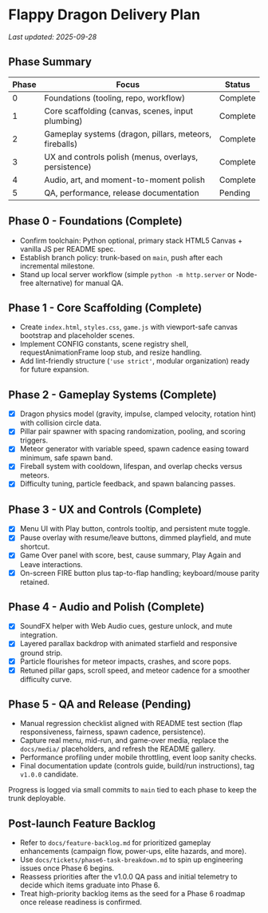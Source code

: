 # Flappy Dragon Delivery Plan

_Last updated: 2025-09-28_

## Phase Summary
| Phase | Focus | Status |
| ----- | ----- | ------ |
| 0 | Foundations (tooling, repo, workflow) | Complete |
| 1 | Core scaffolding (canvas, scenes, input plumbing) | Complete |
| 2 | Gameplay systems (dragon, pillars, meteors, fireballs) | Complete |
| 3 | UX and controls polish (menus, overlays, persistence) | Complete |
| 4 | Audio, art, and moment-to-moment polish | Complete |
| 5 | QA, performance, release documentation | Pending |

## Phase 0 - Foundations (Complete)
- Confirm toolchain: Python optional, primary stack HTML5 Canvas + vanilla JS per README spec.
- Establish branch policy: trunk-based on `main`, push after each incremental milestone.
- Stand up local server workflow (simple `python -m http.server` or Node-free alternative) for manual QA.

## Phase 1 - Core Scaffolding (Complete)
- Create `index.html`, `styles.css`, `game.js` with viewport-safe canvas bootstrap and placeholder scenes.
- Implement CONFIG constants, scene registry shell, requestAnimationFrame loop stub, and resize handling.
- Add lint-friendly structure (`'use strict'`, modular organization) ready for future expansion.

## Phase 2 - Gameplay Systems (Complete)
- [x] Dragon physics model (gravity, impulse, clamped velocity, rotation hint) with collision circle data.
- [x] Pillar pair spawner with spacing randomization, pooling, and scoring triggers.
- [x] Meteor generator with variable speed, spawn cadence easing toward minimum, safe spawn band.
- [x] Fireball system with cooldown, lifespan, and overlap checks versus meteors.
- [x] Difficulty tuning, particle feedback, and spawn balancing passes.

## Phase 3 - UX and Controls (Complete)
- [x] Menu UI with Play button, controls tooltip, and persistent mute toggle.
- [x] Pause overlay with resume/leave buttons, dimmed playfield, and mute shortcut.
- [x] Game Over panel with score, best, cause summary, Play Again and Leave interactions.
- [x] On-screen FIRE button plus tap-to-flap handling; keyboard/mouse parity retained.

## Phase 4 - Audio and Polish (Complete)
- [x] SoundFX helper with Web Audio cues, gesture unlock, and mute integration.
- [x] Layered parallax backdrop with animated starfield and responsive ground strip.
- [x] Particle flourishes for meteor impacts, crashes, and score pops.
- [x] Retuned pillar gaps, scroll speed, and meteor cadence for a smoother difficulty curve.

## Phase 5 - QA and Release (Pending)
- Manual regression checklist aligned with README test section (flap responsiveness, fairness, spawn cadence, persistence).
- Capture real menu, mid-run, and game-over media, replace the `docs/media/` placeholders, and refresh the README gallery.
- Performance profiling under mobile throttling, event loop sanity checks.
- Final documentation update (controls guide, build/run instructions), tag `v1.0.0` candidate.

Progress is logged via small commits to `main` tied to each phase to keep the trunk deployable.

## Post-launch Feature Backlog
- Refer to `docs/feature-backlog.md` for prioritized gameplay enhancements (campaign flow, power-ups, elite hazards, and more).
- Use `docs/tickets/phase6-task-breakdown.md` to spin up engineering issues once Phase 6 begins.
- Reassess priorities after the v1.0.0 QA pass and initial telemetry to decide which items graduate into Phase 6.
- Treat high-priority backlog items as the seed for a Phase 6 roadmap once release readiness is confirmed.
